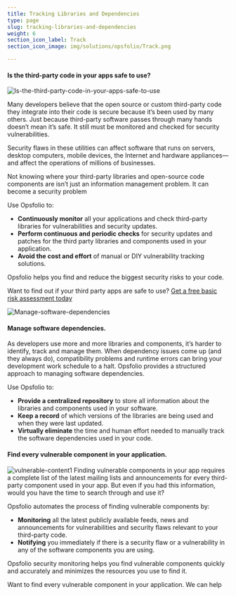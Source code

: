 ```yaml
---
title: Tracking Libraries and Dependencies
type: page
slug: tracking-libraries-and-dependencies
weight: 6
section_icon_label: Track
section_icon_image: img/solutions/opsfolio/Track.png

---
```


#### Is the third-party code in your apps safe to use?

![Is-the-third-party-code-in-your-apps-safe-to-use](img/solutions/opsfolio/Is-the-third-party-code-in-your-apps-safe-to-use.jpg#right)

Many developers believe that the open source or custom third-party code they integrate into their code is secure because it’s been used by many others. Just because third-party software passes through many hands doesn’t mean it’s safe. It still must be monitored and checked for security vulnerabilities.

Security flaws in these utilities can affect software that runs on servers, desktop computers, mobile devices, the Internet and hardware appliances—and affect the operations of millions of businesses.

Not knowing where your third-party libraries and open-source code components are isn’t just an information management problem. It can become a security problem

Use Opsfolio to:

* **Continuously monitor** all your applications and check third-party libraries for vulnerabilities and security updates.
* **Perform continuous and periodic checks** for security updates and patches for the third party libraries and components used in your application.
* **Avoid the cost and effort** of manual or DIY vulnerability tracking solutions.

Opsfolio helps you find and reduce the biggest security risks to your code.

Want to find out if your third party apps are safe to use?
[Get a free basic risk assessment today](/solutions/opsfolio/register/?q=4)



![Manage-software-dependencies](img/solutions/opsfolio/Manage-software-dependencies.jpg#left)
#### Manage software dependencies.

As developers use more and more libraries and components, it’s harder to identify, track and manage them. When dependency issues come up (and they always do), compatibility problems and runtime errors can bring your development work schedule to a halt.
Opsfolio provides a structured approach to managing software dependencies.

Use Opsfolio to:

* **Provide a centralized repository** to store all information about the libraries and components used in your software.
* **Keep a record** of which versions of the libraries are being used and when they were last updated.
* **Virtually eliminate** the time and human effort needed to manually track the software dependencies used in your code.


#### Find every vulnerable component in your application.

![vulnerable-content1](img/solutions/opsfolio/vulnerable-content1.jpg#right)
Finding vulnerable components in your app requires a complete list of the latest mailing lists and announcements for every third-party component used in your app. But even if you had this information, would you have the time to search through and use it?

Opsfolio automates the process of finding vulnerable components by:

* **Monitoring** all the latest publicly available feeds, news and announcements for vulnerabilities and security flaws relevant to your third-party code.
* **Notifying** you immediately if there is a security flaw or a vulnerability in any of the software components you are using.

Opsfolio security monitoring helps you find vulnerable components quickly and accurately and minimizes the resources you use to find it.

Want to find every vulnerable component in your application. We can help